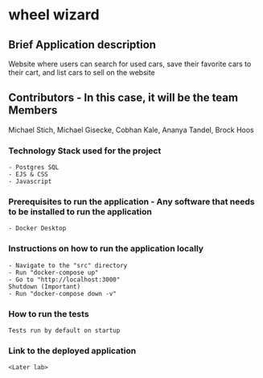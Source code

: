 # wheel wizard

## Brief Application description
Website where users can search for used cars, save their favorite cars to their cart, and list cars to sell on the website

## Contributors - In this case, it will be the team Members
Michael Stich, Michael Gisecke, Cobhan Kale, Ananya Tandel, Brock Hoos

### Technology Stack used for the project
    - Postgres SQL
    - EJS & CSS
    - Javascript

### Prerequisites to run the application - Any software that needs to be installed to run the application
    - Docker Desktop

### Instructions on how to run the application locally
    - Navigate to the "src" directory
    - Run "docker-compose up"
    - Go to "http://localhost:3000"
    Shutdown (Important)
    - Run "docker-compose down -v"

### How to run the tests 
    Tests run by default on startup

### Link to the deployed application
    <Later lab>
